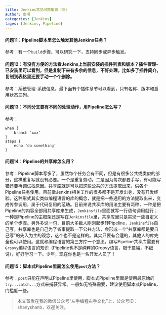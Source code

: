 ```yaml
---
title: Jenkins常见问题集锦（三）
author: 唐明
categories: [Jenkins]
tages: [Jenkins, Pipeline]
---
```

#### 问题11：Pipeline脚本里怎么触发其他Jenkins任务？

参考：有一个`build`步骤，可以研究一下，支持同步或异步触发。

#### 问题12：有没有方便的方法看Jenkins上当前安装的插件列表和版本？插件管理-已安装里可以看到，但是复制下来有多余的信息，不好处理。比如多了插件简介，复制到表格里还要手动一个个删除。

<!--以上为摘要内容-->

参考：系统管理-系统信息，最下面有个插件章节可以看到，只有名称、版本和启用状态三列。

#### 问题13：不同分支要有不同的处理动作，用Pipeline怎么写？

参考：
```
when {
    branch 'xxx'
}
steps {
    echo 'do something'
}
```

#### 问题14：Pipeline的共享库怎么用？

参考：Pipeline脚本写多了，虽然每个任务会有不同，但是有很多公共或类似的部分，这样重复写就没有必要。一个是重复劳动，二是因为每次都要手写，有可能写错还要再调试找原因。共享库就是可以把这些公共的方法提取出来，供各个Pipeline任务使用。目前做Jenkins相关工作的很多都不是开发出身，没有开发经验。这种形式其实类似编程语言的库的概念，就是把一些通用的方法提取出来，变成传参调用，属于代码复用的范畴。目前来说共享库的用法主要有两种，一种是把Pipeline的内容全部用共享库来生成，`Jenkinsfile`里面就写一行语句调用就行；一种是Pipeline的主框架还是写在`Jenkinsfile`里，共享库里只是实现一些自定义的单个步骤。另外多说一句，目前大多数人刚刚起步转Pipeline，`Jenkinsfile`自己写，共享库也是自己为了省事提取一下公共方法，会形成一个“共享库都是要自己写”的先入为主的观念，这个也不是这样的。其实只要有合适的，其他人的库完全也可以使用。这就和编程语言的第三方库一个意思。编写Pipeline共享库需要有`Groovy`编程语言的知识（Pipeline也不是纯粹的Groovy语言，限于篇幅，不细说），好好学习一下。少年，现在你也是一名开发人员了！

#### 问题15：脚本式Pipeline里面怎么使用`post`方法？

参考：`post`只能在声明式Pipeline里使用，脚本式Pipeline里面是使用最原始的`try...catch...`方式来捕获异常。一般如无特殊需要，建议使用脚本式Pipeline，门槛低一些。

>本文首发在我的微信公众号“左手编程右手文化”上，公众号ID：shanyshanb，欢迎关注。